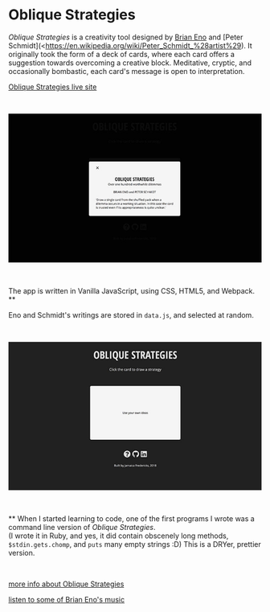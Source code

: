 # Oblique Strategies

_Oblique Strategies_ is a creativity tool designed by [Brian Eno](https://en.wikipedia.org/wiki/Brian_Eno) and [Peter Schmidt](<https://en.wikipedia.org/wiki/Peter_Schmidt_%28artist%29). It originally took the form of a deck of cards, where each card offers a suggestion towards overcoming a creative block. Meditative, cryptic, and occasionally bombastic, each card's message is
open to interpretation.

[Oblique Strategies live site](http://www.jamaicafredericks.com/obliqueStrategies/)


</br>

![](./assets/oblique_strategies_modal_full.jpg)


</br>

The app is written in Vanilla JavaScript, using CSS, HTML5, and Webpack. **

Eno and Schmidt's writings are stored in `data.js`, and selected at random.


</br>

![](./assets/oblique_strategies_full.jpg)

</br>

** When I started learning to code, one of the first programs I wrote was a command line version of _Oblique Strategies_. </br>
(I wrote it in Ruby, and yes, it did contain obscenely long methods, `$stdin.gets.chomp`, and `puts` many empty strings :D)
This is a DRYer, prettier version.

</br>

[more info about Oblique Strategies](https://en.wikipedia.org/wiki/Oblique_Strategies)

[listen to some of Brian Eno's music](https://www.youtube.com/watch?v=pn1riJSHhkY)
